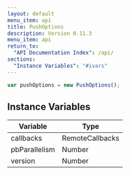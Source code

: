 ```yaml
---
layout: default
menu_item: api
title: PushOptions
description: Version 0.11.3
menu_item: api
return_to:
  "API Documentation Index": /api/
sections:
  "Instance Variables": "#ivars"
---
```


```js
var pushOptions = new PushOptions();
```

## <a name="ivars"></a>Instance Variables

| Variable | Type |
| --- | --- |
| <a name="callbacks"></a>callbacks | RemoteCallbacks |
| <a name="pbParallelism"></a>pbParallelism | Number |
| <a name="version"></a>version | Number |

